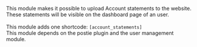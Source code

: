 This module makes it possible to upload Account statements to the website.<br>
These statements will be visible on the dashboard page of an user.<br>
<br>
This module adds one shortcode: <code>[account_statements]</code>
<br>
This module depends on the postie plugin and the user management module.<br>